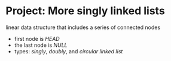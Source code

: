 # Project: More singly linked lists

linear data structure that includes a series of connected nodes
* first node is _HEAD_
* the last node is _NULL_
* types: _singly_, _doubly_, and _circular linked list_

